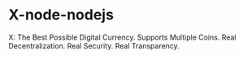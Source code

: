 # X-node-nodejs
X: The Best Possible Digital Currency. Supports Multiple Coins. Real Decentralization. Real Security. Real Transparency.
